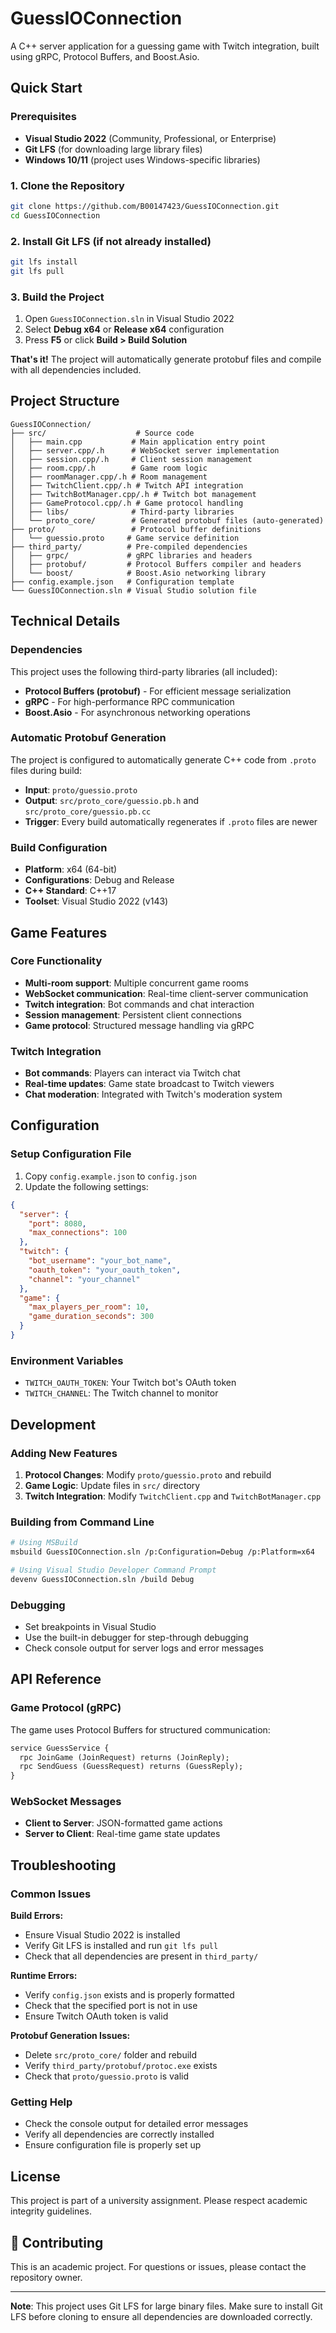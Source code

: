 # GuessIOConnection

A C++ server application for a guessing game with Twitch integration, built using gRPC, Protocol Buffers, and Boost.Asio.

## Quick Start

### Prerequisites
- **Visual Studio 2022** (Community, Professional, or Enterprise)
- **Git LFS** (for downloading large library files)
- **Windows 10/11** (project uses Windows-specific libraries)

### 1. Clone the Repository
```bash
git clone https://github.com/B00147423/GuessIOConnection.git
cd GuessIOConnection
```

### 2. Install Git LFS (if not already installed)
```bash
git lfs install
git lfs pull
```

### 3. Build the Project
1. Open `GuessIOConnection.sln` in Visual Studio 2022
2. Select **Debug x64** or **Release x64** configuration
3. Press **F5** or click **Build > Build Solution**

**That's it!** The project will automatically generate protobuf files and compile with all dependencies included.

## Project Structure

```
GuessIOConnection/
├── src/                    # Source code
│   ├── main.cpp           # Main application entry point
│   ├── server.cpp/.h      # WebSocket server implementation
│   ├── session.cpp/.h     # Client session management
│   ├── room.cpp/.h        # Game room logic
│   ├── roomManager.cpp/.h # Room management
│   ├── TwitchClient.cpp/.h # Twitch API integration
│   ├── TwitchBotManager.cpp/.h # Twitch bot management
│   ├── GameProtocol.cpp/.h # Game protocol handling
│   ├── libs/              # Third-party libraries
│   └── proto_core/        # Generated protobuf files (auto-generated)
├── proto/                 # Protocol buffer definitions
│   └── guessio.proto     # Game service definition
├── third_party/          # Pre-compiled dependencies
│   ├── grpc/             # gRPC libraries and headers
│   ├── protobuf/         # Protocol Buffers compiler and headers
│   └── boost/            # Boost.Asio networking library
├── config.example.json   # Configuration template
└── GuessIOConnection.sln # Visual Studio solution file
```

## Technical Details

### Dependencies
This project uses the following third-party libraries (all included):

- **Protocol Buffers (protobuf)** - For efficient message serialization
- **gRPC** - For high-performance RPC communication
- **Boost.Asio** - For asynchronous networking operations

### Automatic Protobuf Generation
The project is configured to automatically generate C++ code from `.proto` files during build:

- **Input**: `proto/guessio.proto`
- **Output**: `src/proto_core/guessio.pb.h` and `src/proto_core/guessio.pb.cc`
- **Trigger**: Every build automatically regenerates if `.proto` files are newer

### Build Configuration
- **Platform**: x64 (64-bit)
- **Configurations**: Debug and Release
- **C++ Standard**: C++17
- **Toolset**: Visual Studio 2022 (v143)

## Game Features

### Core Functionality
- **Multi-room support**: Multiple concurrent game rooms
- **WebSocket communication**: Real-time client-server communication
- **Twitch integration**: Bot commands and chat interaction
- **Session management**: Persistent client connections
- **Game protocol**: Structured message handling via gRPC

### Twitch Integration
- **Bot commands**: Players can interact via Twitch chat
- **Real-time updates**: Game state broadcast to Twitch viewers
- **Chat moderation**: Integrated with Twitch's moderation system

## Configuration

### Setup Configuration File
1. Copy `config.example.json` to `config.json`
2. Update the following settings:

```json
{
  "server": {
    "port": 8080,
    "max_connections": 100
  },
  "twitch": {
    "bot_username": "your_bot_name",
    "oauth_token": "your_oauth_token",
    "channel": "your_channel"
  },
  "game": {
    "max_players_per_room": 10,
    "game_duration_seconds": 300
  }
}
```

### Environment Variables
- `TWITCH_OAUTH_TOKEN`: Your Twitch bot's OAuth token
- `TWITCH_CHANNEL`: The Twitch channel to monitor

## Development

### Adding New Features
1. **Protocol Changes**: Modify `proto/guessio.proto` and rebuild
2. **Game Logic**: Update files in `src/` directory
3. **Twitch Integration**: Modify `TwitchClient.cpp` and `TwitchBotManager.cpp`

### Building from Command Line
```bash
# Using MSBuild
msbuild GuessIOConnection.sln /p:Configuration=Debug /p:Platform=x64

# Using Visual Studio Developer Command Prompt
devenv GuessIOConnection.sln /build Debug
```

### Debugging
- Set breakpoints in Visual Studio
- Use the built-in debugger for step-through debugging
- Check console output for server logs and error messages

## API Reference

### Game Protocol (gRPC)
The game uses Protocol Buffers for structured communication:

```protobuf
service GuessService {
  rpc JoinGame (JoinRequest) returns (JoinReply);
  rpc SendGuess (GuessRequest) returns (GuessReply);
}
```

### WebSocket Messages
- **Client to Server**: JSON-formatted game actions
- **Server to Client**: Real-time game state updates

## Troubleshooting

### Common Issues

**Build Errors:**
- Ensure Visual Studio 2022 is installed
- Verify Git LFS is installed and run `git lfs pull`
- Check that all dependencies are present in `third_party/`

**Runtime Errors:**
- Verify `config.json` exists and is properly formatted
- Check that the specified port is not in use
- Ensure Twitch OAuth token is valid

**Protobuf Generation Issues:**
- Delete `src/proto_core/` folder and rebuild
- Verify `third_party/protobuf/protoc.exe` exists
- Check that `proto/guessio.proto` is valid

### Getting Help
- Check the console output for detailed error messages
- Verify all dependencies are correctly installed
- Ensure configuration file is properly set up

## License

This project is part of a university assignment. Please respect academic integrity guidelines.

## 👥 Contributing

This is an academic project. For questions or issues, please contact the repository owner.

---

**Note**: This project uses Git LFS for large binary files. Make sure to install Git LFS before cloning to ensure all dependencies are downloaded correctly.